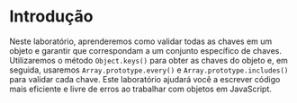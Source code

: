 # Introdução

Neste laboratório, aprenderemos como validar todas as chaves em um objeto e garantir que correspondam a um conjunto específico de chaves. Utilizaremos o método `Object.keys()` para obter as chaves do objeto e, em seguida, usaremos `Array.prototype.every()` e `Array.prototype.includes()` para validar cada chave. Este laboratório ajudará você a escrever código mais eficiente e livre de erros ao trabalhar com objetos em JavaScript.
